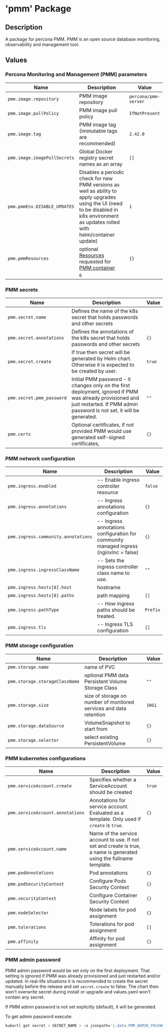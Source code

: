 # 'pmm' Package

## Description

A package for percona PMM.
PMM is an open source database monitoring, observability and management tool.

## Values

### Percona Monitoring and Management (PMM) parameters

| Name                                 | Description                                                                                                                                                                                                                                   | Value                |
| ------------------------------------ | --------------------------------------------------------------------------------------------------------------------------------------------------------------------------------------------------------------------------------------------- |----------------------|
| `pmm.image.repository`                   | PMM image repository                                                                                                                                                                                                                          | `percona/pmm-server` |
| `pmm.image.pullPolicy`                   | PMM image pull policy                                                                                                                                                                                                                         | `IfNotPresent`       |
| `pmm.image.tag`                          | PMM image tag (immutable tags are recommended)                                                                                                                                                                                                | `2.42.0`             |
| `pmm.image.imagePullSecrets`             | Global Docker registry secret names as an array                                                                                                                                                                                               | `[]`                 |
| `pmm.pmmEnv.DISABLE_UPDATES`             | Disables a periodic check for new PMM versions as well as ability to apply upgrades using the UI (need to be disabled in k8s environment as updates rolled with helm/container update)                                                        | `1`                  |
| `pmm.pmmResources`                       | optional [Resources](https://kubernetes.io/docs/concepts/configuration/manage-resources-containers/) requested for [PMM container](https://docs.percona.com/percona-monitoring-and-management/setting-up/server/index.html#set-up-pmm-server) | `{}`                 |
                                                                                                                                                           | `6`                  |

### PMM secrets

| Name                  | Description                                                                                                                                                                        | Value        |
| --------------------- | ---------------------------------------------------------------------------------------------------------------------------------------------------------------------------------- | ------------ |
| `pmm.secret.name`         | Defines the name of the k8s secret that holds passwords and other secrets                                                                                                          | ` ` |
| `pmm.secret.annotations`  | Defines the annotations of the k8s secret that holds passwords and other secrets                                                                                                   | `{}`         |
| `pmm.secret.create`       | If true then secret will be generated by Helm chart. Otherwise it is expected to be created by user.                                                                               | `true`       |
| `pmm.secret.pmm_password` | Initial PMM password - it changes only on the first deployment, ignored if PMM was already provisioned and just restarted. If PMM admin password is not set, it will be generated. | `""`         |
| `pmm.certs`               | Optional certificates, if not provided PMM would use generated self-signed certificates,                                                                                           | `{}`         |


### PMM network configuration

| Name                              | Description                                                                                                                                    | Value                 |
| --------------------------------- | ---------------------------------------------------------------------------------------------------------------------------------------------- | --------------------- |
| `pmm.ingress.enabled`                 | -- Enable ingress controller resource                                                                                                          | `false`               |
| `pmm.ingress.annotations`             | -- Ingress annotations configuration                                                                                                           | `{}`                  |
| `pmm.ingress.community.annotations`   | -- Ingress annotations configuration for community managed ingress (nginxInc = false)                                                          | `{}`                  |
| `pmm.ingress.ingressClassName`        | -- Sets the ingress controller class name to use.                                                                                              | `""`                  |
| `pmm.ingress.hosts[0].host`           | hostname                                                                                                                                       | ` ` |
| `pmm.ingress.hosts[0].paths`          | path mapping                                                                                                                                   | `[]`                  |
| `pmm.ingress.pathType`                | -- How ingress paths should be treated.                                                                                                        | `Prefix`              |
| `pmm.ingress.tls`                     | -- Ingress TLS configuration                                                                                                                   | `[]`                  |


### PMM storage configuration

| Name                       | Description                                                                                                                                                                             | Value         |
| -------------------------- | --------------------------------------------------------------------------------------------------------------------------------------------------------------------------------------- | ------------- |
| `pmm.storage.name`             | name of PVC                                                                                                                                                                             | ` ` |
| `pmm.storage.storageClassName` | optional PMM data Persistent Volume Storage Class                                                                                                                                       | `""`          |
| `pmm.storage.size`             | size of storage on number of monitored services and data retention | `10Gi`        |
| `pmm.storage.dataSource`       | VolumeSnapshot to start from                                                                                                                                                            | `{}`          |
| `pmm.storage.selector`         | select existing PersistentVolume                                                                                                                                                        | `{}`          |


### PMM kubernetes configurations

| Name                         | Description                                                                                                         | Value                 |
| ---------------------------- | ------------------------------------------------------------------------------------------------------------------- | --------------------- |
| `pmm.serviceAccount.create`      | Specifies whether a ServiceAccount should be created                                                                | `true`                |
| `pmm.serviceAccount.annotations` | Annotations for service account. Evaluated as a template. Only used if `create` is `true`.                          | `{}`                  |
| `pmm.serviceAccount.name`        | Name of the service account to use. If not set and create is true, a name is generated using the fullname template. | ` `                   |
| `pmm.podAnnotations`             | Pod annotations                                                                                                     | `{}`                  |
| `pmm.podSecurityContext`         | Configure Pods Security Context                                                                                     | `{}`                  |
| `pmm.securityContext`            | Configure Container Security Context                                                                                | `{}`                  |
| `pmm.nodeSelector`               | Node labels for pod assignment                                                                                      | `{}`                  |
| `pmm.tolerations`                | Tolerations for pod assignment                                                                                      | `[]`                  |
| `pmm.affinity`                   | Affinity for pod assignment                                                                                         | `{}`                  |



### PMM admin password

PMM admin password would be set only on the first deployment. That setting is ignored if PMM was already provisioned and just restarted and/or updated. In real-life situations it is recommended to create the secret manually before the release and set `secret.create` to false. The chart then won't overwrite secret during install or upgrade and values.yaml won't contain any secret.

If PMM admin password is not set explicitly (default), it will be generated.

To get admin password execute:

```sh
kubectl get secret < SECRET_NAME > -o jsonpath='{.data.PMM_ADMIN_PASSWORD}' | base64 --decode
```